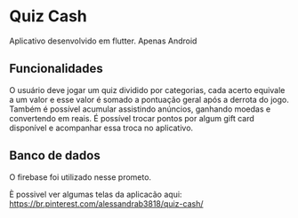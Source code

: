 # Quiz Cash

Aplicativo desenvolvido em flutter.
Apenas Android

## Funcionalidades

O usuário deve jogar um quiz dividido por categorias, cada acerto equivale a um valor e esse valor é somado a pontuação geral após a derrota do jogo.
Também é possível acumular assistindo anúncios, ganhando moedas e convertendo em reais. É possível trocar pontos por algum gift card disponível e acompanhar essa troca no aplicativo.

## Banco de dados

O firebase foi utilizado nesse prometo.

È possivel ver algumas telas da aplicacão aqui: https://br.pinterest.com/alessandrab3818/quiz-cash/

